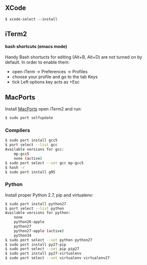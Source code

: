 ## XCode
```
$ xcode-select --install
```
## iTerm2

#### bash shortcuts (emacs mode)
Handy Bash shortucts for editing (Alt+B, Alt+D) are not turned on by default. In order to enable them:
* open iTerm -> Preferences -> Profiles
* choose your profile and go to the tab Keys
* tick Left options key acts as +Esc

## MacPorts
Install [MacPorts](https://www.macports.org) open iTerm2 and run:
```bash
$ sudo port selfupdate
```

### Compilers
```bash
$ sudo port install gcc5
$ port select --list gcc
Available versions for gcc:
	mp-gcc5
	none (active)
$ sudo port select --set gcc mp-gcc5
$ hash -r
$ sudo port install g95
```

### Python
Install proper Python 2.7, pip and virtualenv:
```bash
$ sudo port install python27
$ port select --list python
Available versions for python:
	none
	python26-apple
	python27
	python27-apple (active)
	python34
$ sudo port select --set python python27
$ sudo port install py27-pip
$ sudo port select --set pip pip27
$ sudo port install py27-virtualenv
$ sudo port select --set virtualenv virtualenv27
```
